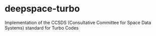 # deepspace-turbo
Implementation of the CCSDS (Consultative Committee for Space Data Systems) standard for Turbo Codes
